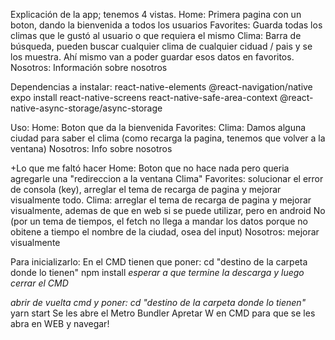 Explicación de la app; tenemos 4 vistas.
Home: Primera pagina con un boton, dando la bienvenida a todos los usuarios
Favorites: Guarda todas los climas que le gustó al usuario o que requiera el mismo
Clima: Barra de búsqueda, pueden buscar cualquier clima de cualquier ciduad / pais y se los muestra. Ahí mismo van a poder guardar esos datos en favoritos.
Nosotros: Información sobre nosotros

Dependencias a instalar:
react-native-elements
@react-navigation/native
expo install react-native-screens
react-native-safe-area-context
@react-native-async-storage/async-storage

Uso:
Home: Boton que da la bienvenida
Favorites:
Clima: Damos alguna ciudad para saber el clima (como recarga la pagina, tenemos que volver a la ventana)
Nosotros: Info sobre nosotros

+Lo que me faltó hacer
Home: Boton que no hace nada pero queria agregarle una "redireccion a la ventana Clima"
Favorites: solucionar el error de consola (key), arreglar el tema de recarga de pagina y mejorar visualmente todo.
Clima: arreglar el tema de recarga de pagina y mejorar visualmente, ademas de que en web si se puede utilizar, pero en android No (por un tema de tiempos, el fetch no llega a mandar los datos porque no obitene a tiempo el nombre de la ciudad, osea del input)
Nosotros: mejorar visualmente

Para inicializarlo:
En el CMD tienen que poner:
cd "destino de la carpeta donde lo tienen"
npm install
*esperar a que termine la descarga y luego cerrar el CMD*

*abrir de vuelta cmd y poner: cd "destino de la carpeta donde lo tienen"*
yarn start
Se les abre el Metro Bundler
Apretar W en CMD para que se les abra en WEB
y navegar!
